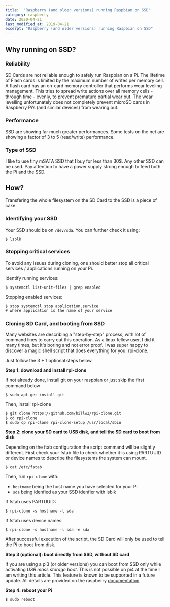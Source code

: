```yaml
---
title:  "Raspberry (and older versions) running Raspbian on SSD"
category: raspberry
date: 2020-04-21
last_modified_at: 2019-04-21
excerpt: "Raspberry (and older versions) running Raspbian on SSD"
---
```


## Why running on SSD?

### Reliability
SD Cards are not reliable enough to safely run Raspbian on a Pi. The lifetime of Flash cards is limited by the maximum number of writes per memory cell. A flash card has an on-card memory controller that performs wear leveling management. This tries to spread write actions over all memory cells - through time - evenly, to prevent premature partial wear out. The wear levelling unfortunately does not completely prevent microSD cards in Raspberry Pi’s (and similar devices) from wearing out.

### Performance
SSD are showing far much greater performances. Some tests on the net are showing a factor of 3 to 5  (read/write) performance.

### Type of SSD
I like to use tiny mSATA SSD that I buy for less than 30$. Any other SSD can be used.
Pay attention to have a power supply strong enough to feed both the Pi and the SSD.

## How?
Transfering the whole filesystem on the SD Card to the SSD is a piece of cake.

### Identifying your SSD
Your SSD should be on `/dev/sda`. 
You can further check it using:

    $ lsblk

### Stopping critical services
To avoid any issues during cloning, one should better stop all critical services / applications running on your Pi.

Identify running services:

    $ systemctl list-unit-files | grep enabled

Stopping enabled services:

    $ stop systemctl stop application.service
    # where application is the name of your service

### Cloning SD Card, and booting from SSD

Many websites are describing a "step-by-step" process, with lot of command lines to carry out this operation.
As a linux fellow user, I did it many times, but it's boring and not error proof. I was super happy to discover 
a magic shell script that does everything for you: [rpi-clone][rpi-clone].

Just follow the 3 + 1 optional steps below.

**Step 1: download and install rpi-clone**

If not already done, install git on your raspbian or just skip the first command below

    $ sudo apt-get install git

Then, install rpi-clone

    $ git clone https://github.com/billw2/rpi-clone.git 
	$ cd rpi-clone
	$ sudo cp rpi-clone rpi-clone-setup /usr/local/sbin

**Step 2: clone your SD card to USB disk, and tell the SD card to boot from disk**

Depending on the ftab configuration the script command will be slightly different. 
First check your fstab file to check whether it is using PARTUUID or device names to describe the filesystems the system can mount.

    $ cat /etc/fstab

Then, run `rpi-clone` with:
* `hostname` being the host name you have selected for your Pi
* `sda` being idenfied as your SSD idenfier with lsblk

If fstab uses PARTUUID:

    $ rpi-clone -s hostname -l sda

If fstab uses device names:

	$ rpi-clone -s hostname -l sda -e sda

After successful execution of the script, the SD Card will only be used to tell the Pi to boot from disk.

**Step 3 (optional): boot directly from SSD, without SD card**

If you are using a pi3 (or older versions) you can boot from SSD only while activating *USB mass storage boot*.
This is not possible on pi4 at the time I am writing this article. This feature is known to be supported in a future update.
All details are provided on the raspberry [documentation][rpi-usb-mass-storage-boot].

[microSD]: https://hackernoon.com/raspberry-pi-4b-msata-ssd-vs-microsd-dg3j33ju
[rpi-clone]: https://github.com/billw2/rpi-clone
[rpi-usb-mass-storage-boot]: https://www.raspberrypi.org/documentation/hardware/raspberrypi/bootmodes/msd.md

**Step 4: reboot your Pi**

    $ sudo reboot
